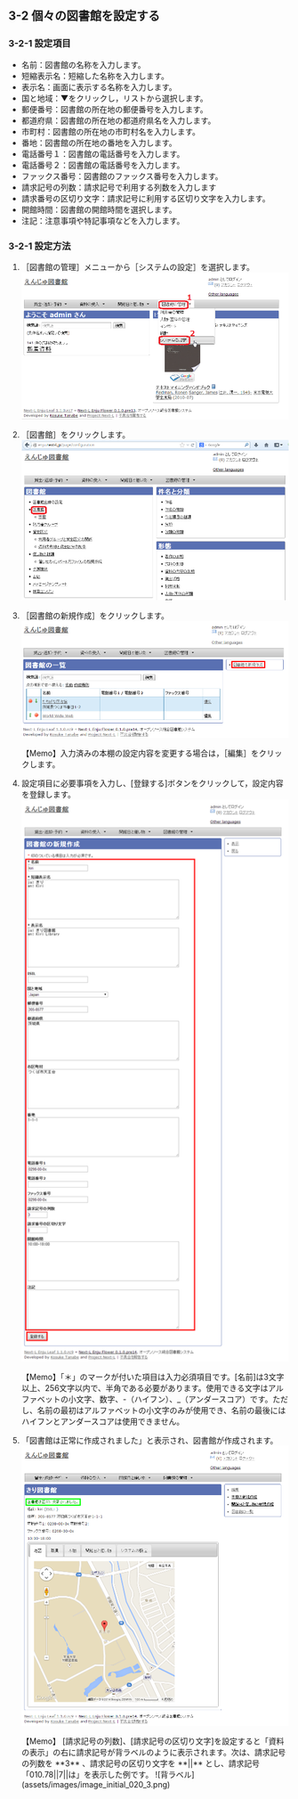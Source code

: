 <a name="3-2" />

3-2 個々の図書館を設定する
--------------------------

<a name="3-2-1" />

### 3-2-1 設定項目
* 名前：図書館の名称を入力します。
* 短縮表示名：短縮した名称を入力します。
* 表示名：画面に表示する名称を入力します。
* 国と地域：▼をクリックし，リストから選択します。
* 郵便番号：図書館の所在地の郵便番号を入力します。
* 都道府県：図書館の所在地の都道府県名を入力します。
* 市町村：図書館の所在地の市町村名を入力します。
* 番地：図書館の所在地の番地を入力します。
* 電話番号１：図書館の電話番号を入力します。
* 電話番号２：図書館の電話番号を入力します。
* ファックス番号：図書館のファックス番号を入力します。
* 請求記号の列数：請求記号で利用する列数を入力します
* 請求番号の区切り文字：請求記号に利用する区切り文字を入力します。
* 開館時間：図書館の開館時間を選択します。
* 注記：注意事項や特記事項などを入力します。

<a name="3-2-2" />

### 3-2-1 設定方法
1. ［図書館の管理］メニューから［システムの設定］を選択します。  
   ![「システムの設定」を選択](assets/images/image_system_setup.png)  
2. ［図書館］をクリックします。  
   ![「図書館全体の設定」を選択](assets/images/image_initial_019_0.png)  
3. ［図書館の新規作成］をクリックします。  
   ![図書館の新規作成](assets/images/image_initial_019.png)

   <div class="alert alert-info">
   【Memo】入力済みの本棚の設定内容を変更する場合は，［編集］をクリックします。
   </div>

4. 設定項目に必要事項を入力し、[登録する]ボタンをクリックして，設定内容を登録します。  
   ![設定項目の入力](assets/images/image_initial_020.png)

   <div class="alert alert-info">
   【Memo】「＊」のマークが付いた項目は入力必須項目です。[名前]は3文字以上、256文字以内で、半角である必要があります。使用できる文字はアルファベットの小文字、数字、-（ハイフン）、_（アンダースコア）です。ただし、名前の最初はアルファベットの小文字のみが使用でき、名前の最後にはハイフンとアンダースコアは使用できません。
   </div>
5. 「図書館は正常に作成されました」と表示され、図書館が作成されます。
   ![図書館の作成](assets/images/image_initial_020_2.png)

	<div class="alert alert-info" markdown="1">【Memo】 [請求記号の列数]、[請求記号の区切り文字]を設定すると「資料の表示」の右に請求記号が背ラベルのように表示されます。次は、請求記号の列数を **3** 、請求記号の区切り文字を **||** とし、請求記号「010.78||7||は」を表示した例です。
   ![背ラベル](assets/images/image_initial_020_3.png)
	</div>
